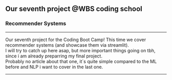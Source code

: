 ## Our seventh project @WBS coding school
### Recommender Systems

---

Our seventh project for the Coding Boot Camp! This time we cover recommender systems (and showcase them via streamlit).   
I will try to catch up here asap, but more important things going on tbh, since i am already preparring my final project.  
Probably no article about that one, it´s quite simple compared to the ML before and NLP i want to cover in the last one.

---
